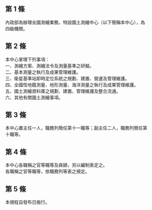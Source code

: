 第 1 條
-------
內政部為辦理全國測繪業務，特設國土測繪中心（以下簡稱本中心），為  
四級機關。

第 2 條
-------
本中心掌理下列事項：  
一、測繪方案、測繪法令及測量基準之研擬。  
二、基本測量之執行及成果管理維護。  
三、衛星基準站即時定位系統之規劃、建置、營運及管理維護。  
四、全國性地籍測量、地形測量、海洋測量之執行及成果管理維護。  
五、國土測繪資料庫之規劃、建置、管理維護及整合流通。  
六、其他有關國土測繪事項。

第 3 條
-------
本中心置主任一人，職務列簡任第十一職等；副主任二人，職務列簡任第  
十職等。

第 4 條
-------
本中心各職稱之官等職等及員額，另以編制表定之。  
各職稱之官等職等，依職務列等表之規定。

第 5 條
-------
本規程自發布日施行。

